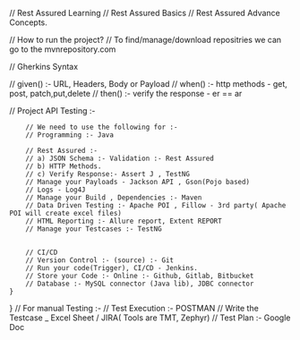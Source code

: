 // Rest Assured Learning
// Rest Assured Basics
// Rest Assured Advance Concepts.

// How to run the project?
// To find/manage/download repositries we can go to the mvnrepository.com

// Gherkins Syntax

// given() :- URL, Headers, Body or Payload
// when()  :- http methods - get, post, patch,put,delete
// then()  :- verify the response - er == ar

//  Project API Testing :-

        // We need to use the following for :-
        // Programming :- Java

        // Rest Assured :-
        // a) JSON Schema :- Validation :- Rest Assured
        // b) HTTP Methods.
        // c) Verify Response:- Assert J , TestNG
        // Manage your Payloads - Jackson API , Gson(Pojo based)
        // Logs - Log4J
        // Manage your Build , Dependencies :- Maven
        // Data Driven Testing :- Apache POI , Fillow - 3rd party( Apache POI will create excel files)
        // HTML Reporting :- Allure report, Extent REPORT
        // Manage your Testcases :- TestNG


        // CI/CD
        // Version Control :- (source) :- Git
        // Run your code(Trigger), CI/CD - Jenkins.
        // Store your Code :- Online :- Github, Gitlab, Bitbucket
        // Database :- MySQL connector (Java lib), JDBC connector
    }
}
// For manual Testing :-
// Test Execution :- POSTMAN
// Write the Testcase _ Excel Sheet / JIRA( Tools are TMT, Zephyr)
// Test Plan :- Google Doc